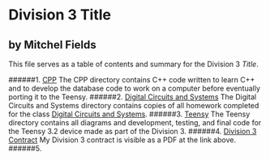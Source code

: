 # Division 3 Title
## by Mitchel Fields

This file serves as a table of contents and summary for the Division 3 *Title*.

######1. [CPP](https://github.com/msf12/Division-3/tree/master/CPP)
The CPP directory contains C++ code written to learn C++ and to develop the database code to work on a computer before eventually porting it to the Teensy.
######2. [Digital Circuits and Systems](https://github.com/msf12/Division-3/tree/master/Digital%20Circuits%20and%20Systems)
The Digital Circuits and Systems directory contains copies of all homework completed for the class [Digital Circuits and Systems](http://www.science.smith.edu/dftwiki/index.php/CSC270_Spring_2016).
######3. [Teensy](https://github.com/msf12/Division-3/tree/master/Teensy)
The Teensy directory contains all diagrams and development, testing, and final code for the Teensy 3.2 device made as part of the Division 3.
######4. [Division 3 Contract](https://github.com/msf12/Division-3/blob/master/Division%203%20contract.pdf)
My Division 3 contract is visible as a PDF at the link above.
######5. 
